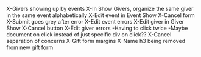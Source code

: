 X-Givers showing up by events
X-In Show Givers, organize the same giver in the same event alphabetically
X-Edit event in Event Show
  X-Cancel form
  X-Submit goes grey after error
X-Edit event errors
X-Edit giver in Giver Show
  X-Cancel button
X-Edit giver errors
-Having to click twice
  -Maybe document on click instead of just specific div on click??
X-Cancel separation of concerns
X-Gift form margins
X-Name h3 being removed from new gift form

